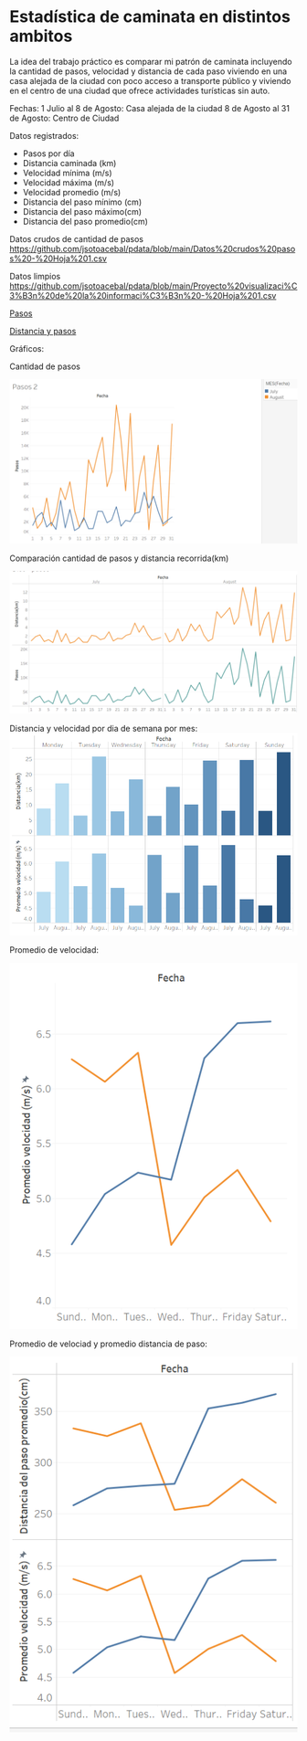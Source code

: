 # Estadística de caminata en distintos ambitos
La idea del trabajo práctico es comparar mi patrón de caminata incluyendo la cantidad de pasos, velocidad y distancia de cada paso viviendo en una casa alejada de la ciudad con poco acceso a transporte público y viviendo en el centro de una ciudad que ofrece actividades turísticas sin auto.

Fechas: 1 Julio al 8 de Agosto: Casa alejada de la ciudad 
8 de Agosto al 31 de Agosto: Centro de Ciudad

Datos registrados:

- Pasos por día
- Distancia caminada (km)
- Velocidad mínima (m/s)
- Velocidad máxima (m/s)
- Velocidad promedio (m/s)
- Distancia del paso mínimo (cm)
- Distancia del paso máximo(cm)
- Distancia del paso promedio(cm)


Datos crudos de cantidad de pasos https://github.com/jsotoacebal/pdata/blob/main/Datos%20crudos%20pasos%20-%20Hoja%201.csv


Datos limpios https://github.com/jsotoacebal/pdata/blob/main/Proyecto%20visualizaci%C3%B3n%20de%20la%20informaci%C3%B3n%20-%20Hoja%201.csv


[Pasos](https://jsotoacebal.github.io/pdata/grafico_pasos.html)

[Distancia y pasos](https://jsotoacebal.github.io/pdata/Grafico%20Dist_pasos)

Gráficos:

Cantidad de pasos

![name-of-you-image](https://github.com/jsotoacebal/pdata/blob/main/Pasos.png)


Comparación cantidad de pasos y distancia recorrida(km)

![name-of-you-image](https://github.com/jsotoacebal/pdata/blob/main/pasos%20y%20distancia.png)


Distancia y velocidad por dia de semana por mes:
![name-of-you-image](https://github.com/jsotoacebal/pdata/blob/main/Dist%20y%20vel%20x%20diasem.png)


Promedio de velocidad:

![name-of-you-image](https://github.com/jsotoacebal/pdata/blob/main/promedio%20velocidad.png)

Promedio de velociad y promedio distancia de paso:

![name-of-you-image](https://github.com/jsotoacebal/pdata/blob/main/prom%20velocidad%20y%20prom%20distancia.png)


